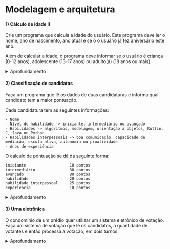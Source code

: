 # Modelagem e arquitetura

#### 1) Cálculo de idade II

Crie um programa que calcula a idade do usuário. Este programa deve ler o nome, ano de nascimento, ano atual e se o o usuário já fez aniversário este ano.

Além de calcular a idade, o programa deve informar se o usuário é criança (0-12 anos), adolescente (13-17 anos) ou adulto(a) (18 anos ou mais).

<details>
    <summary>Aprofundamento</summary>
Para esta implementação, crie uma entidade chamada `Entrada`, que guarde os dados de entrada e outra entidade, chamada `Resultados`, que guarde o resultado, ou seja, a idade e classificaçao (criança, adolescente ou adulto(a))

Crie três funções para implementar sua solução:
- `lerDados()` -> faz a leitura da `Entrada`
- `analizar(entrada)` -> dada uma `Entrada`, retorna o `Resultados` esperado
- `exibirResultados(resultados)` -> que exibe os resultados do programa.

A partir destes funções, seu código principal deve ter apenas 3 linhas.
</details>

#### 2) Classificação de candidatos

Faça um programa que lê os dados de duas candidaturas e informa qual candidato tem a maior pontuação.

Cada candidatura tem as seguintes informações:

```
- Nome
- Nível de habilidade -> iniciante, intermediário ou avançado
- Habilidades -> algoritmos, modelagem, orientação a objetos, Kotlin, C, Java ou Python 
- Habilidades interpessoais -> boa comunicação, capacidade de mediação, escuta ativa, autonomia ou proatividade
- Anos de experiência
```

O cálculo de pontuação se dá da seguinte forma:

```
iniciante                   10 pontos
intermediário               30 pontos
avançado                    80 pontos
habilidade                  20 pontos
habilidade interpessoal     25 pontos
experiência                 10 pontos
```

<details>
    <summary>Aprofundamento</summary>
É possível que uma candidatura seja preenchida de forma inválida. Caso o nome não seja preenchido ou o nível de habilidade não seja identico aos níveis listados, a candidatura deve ser invalidada.

Para resolver este problema, crie uma entidade chamada `Candidatura`, com os dados citados acima e uma entidade chamada `ResultadoDaCandidatura`, que tem dentro de si uma candidatura e a pontuação daquela candidatura. Caso a pontuação seja 0, isto indica que a candidatura é inválida. 

Crie também uma entidade `ResultadoDaSelecao`. Esta entidade tem duas informações: uma mensagem de erro e a candidatura vencedora. Existem alguns casos possíveis de resultado da seleção:

```
Duas candidaturas  inválidas -> o erro deve ser preenchido e a candidatura vencedora será nula

Ambas as candidaturas são válidas e com igual pontuação ->  o erro deve ser preenchido com "empate" e a candidatura vencedora será nula

Em qualquer outro caso, a candidatura com maior pontuação deverá ser a vencedora e não temos erro.
```

Faça uma função chamada `lerCandidatura()`, que faz a leitura de uma candidatura, uma funçao `avaliar(candidatura)` que avalia a candidatura e gera o resultado da candidatura e faça uma função `gerarResultado(resultadoDaCandidatura1, ResultadoDaCandidatura2)`, que gera o resultado final. Para finalizar, faça uma função chamada `exibirResultadoDaSelecao(resultadoDaSelecao)`, que deve informar o resutlado do processo como um todo.

Seu código principal terá algumas linhas de código, então deixe algumas linhas em branco para deixar claro quais são as seções do código (letura, processamento e saída).
</details>

#### 3) Urna eletrônica

O condomínio de um prédio quer utilizar um sistema eletrônico de votação. Faça um sistema de votação que lê os candidatos, a quantidade de votantes e então processa a votação, em dois turnos.

<details>
    <summary>Aprofundamento</summary>

Caso um dos candidatos atinja 50% dos votos, arredondos para cima, não haverá segundo turno.
Caso contrário, os dois candidatos mais votados devem ir para o segundo turno.

Casos extremos:
- Caso haja somente um candidato, a votação não deve ser processada.
- Caso só hajam dois candidatos, não deverá haver segundo turno.
- Caso o segundo e o terceiro candidatos tenham a mesma votação no primeiro turno, a etapa do primeiro turno deve ser repetida.

#### Ponderações sobre a solução
Este sistema tem os conceitos de `candidato`, `primeiro turno`, `segundo turno`, `voto` e `resultado`.

Pense um pouco: qual ou quais destes conceitos precisam ser modelados como entidades? Como as entidades do sistema vão se relacionar?

Um `candidato` possui uma quantidade de votos. Para cada `voto`, a quantidade de votos de algum dos candidatos é incrementada.

#### Dividir pra conquistar
A quantidade de `candidatos` determina alguns aspectos do comportamento do sistema, então nós temos que implementar uma solução para cada um destes casos, mas isso aumenta a complexidade geral do sistema. 

Após a leitura inicial dos dados, ou seja, a leitura dos candidatos, temos que determinar se haverá ou não segundo turno. Inicialmente, podemos fazer uma simplificação:

1 candidato -> o sistema deve informar que não é possível fazer a eleição

2 candidatos -> processamos esse tipo de votação

mais candidatos -> o sistema deve informar que elições com múltiplos candidatos ainda não é suportada.

Ou seja, simplificamos o sistema pra um sistema de votação de dois candidatos. Estando isso pronto, podemos partir pra situação mais difícil de se processar uma eleição completa.

No desenvolvimento de software, temos que organizar nosso trabalho de modo a dividirmos os problemas em problemas menores, para que eles possam ser resolvidos individualmente, o que nos permite trabalharmos de forma mais simples e eficiente.

</details>